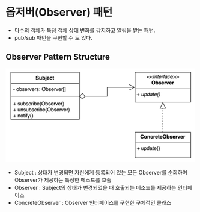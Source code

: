 # 옵저버(Observer) 패턴
- 다수의 객체가 특정 객체 상태 변화를 감지하고 알림을 받는 패턴.
- pub/sub 패턴을 구현할 수 도 있다.

## Observer Pattern Structure
![Observer.png](Observer.png)
- Subject : 상태가 변경되면 자신에게 등록되어 있는 모든 Observer를 순회하며 Observer가 제공하는 특정한 메소드를 호출
- Observer : Subject의 상태가 변경되었을 때 호출되는 메소드를 제공하는 인터페이스
- ConcreteObserver : Observer 인터페이스를 구현한 구체적인 클래스

